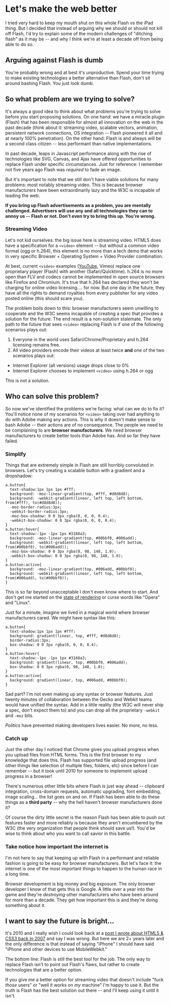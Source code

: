 # Let's make the web better

I tried very hard to keep my mouth shut on this whole Flash vs the iPad thing.  But I decided that instead of arguing why we should or should not kill off Flash, I'd try to explain some of the modern challenges of "ditching flash" as it may be -- and why I think we're at least a decade off from being able to do so.

## Arguing against Flash is dumb

You're probably wrong and at best it's unproductive.  Spend your time trying to make existing technologies a better alternative than Flash, don't sit around bashing Flash. You just look dumb.

## So what problem are we trying to solve?

It's always a good idea to think about what problems you're trying to solve before you start proposing solutions.  On one hand: we have a miracle plugin (Flash) that has been responsible for almost all innovation on the web in the past decade (think about it: streaming video, scalable vectors, animation, persistent network connections, OS integration -- Flash pioneered it all and at nearly 100% penetration). On the other hand: Flash is and always will be a second class citizen -- less performant than native implementations.

In past decade, leaps in Javascript performance along with the rise of technologies like SVG, Canvas, and Ajax have offered opportunities to replace Flash under specific circumstances. Just for reference: I remember not five years ago Flash was *required* to fade an image.

But it's important to note that we still don't have viable solutions for many problems: most notably streaming video.  This is because browser manufacturers have been extraordinarily lazy and the W3C is incapable of leading the web.

**If you bring up Flash advertisements as a problem, you are mentally challenged. Advertisers will use any and all technologies they can to annoy us -- Flash or not. Don't even try to bring this up. You're wrong.**

### Streaming Video

Let's not kid ourselves: the big issue here is streaming video. HTML5 does have a specification for a `<video>` element -- but without a common video format (ogg or h.264), this element is no more than a tech demo that works in very specific Browser + Operating System + Video Provider combination.

At best, current `<video>` examples ([YouTube](http://youtube.com/html5), Vimeo) replace one proprietary player (Flash) with another (Safari/Quicktime). h.264 is no more open than FLV and codecs cannot be implemented in open source browsers like Firefox and Chromium.  It's true that h.264 has declared they won't be charging for online video licensing.... for now. But one day in the future, they have all the rights to demand royalties from every publisher for any video posted online (this should scare you).

The problem boils down to this: browser manufacturers seem unwilling to cooperate and the W3C seems incapable of creating a spec that provides a solution for the future.  The end result is a non-solution stalemate. The only path to the future that sees `<video>` replacing Flash is if one of the following scenarios plays out:

1. Everyone in the world uses Safari/Chrome/Proprietary and h.264 licensing remains free.
2. All video providers encode their videos at least twice **and** one of the two scenarios plays out:
  * Internet Explorer (all versions) usage drops close to 0%
  * Internet Explorer chooses to implement `<video>` using h.264 or ogg

This is not a solution.

## Who can solve this problem?

So now we've identified the problems we're facing: what can we do to fix it?  You'll notice none of my scenarios for `<video>` taking over had anything to do with Adobe making any actions. This is why it doesn't make sense to bash Adobe -- their actions are of no consequence.  The people we need to be complaining to are **browser manufacturers**. We need browser manufacturers to create better tools than Adobe has. And so far they have failed.

### Simplify

Things that are extremely simple in Flash are still horribly convoluted in browsers.  Let's try creating a scalable button with a gradient and a dropshadow:

    a.button{
      text-shadow:1px 1px 1px #fff;
      background: -moz-linear-gradient(top, #fff, #d8d8d8);
      background: -webkit-gradient(linear, left top, left bottom, from(#fff), to(#d8d8d8));
      -moz-border-radius:3px;
      -webkit-border-radius:3px;
      -moz-box-shadow: 0 0 3px rgba(0, 0, 0, 0.4);
      -webkit-box-shadow: 0 0 3px rgba(0, 0, 0, 0.4);
    }
    a.button:hover{
      text-shadow:-1px -1px 1px #3168a3;
      background: -moz-linear-gradient(top, #00bbf0, #006add);
      background: -webkit-gradient(linear, left top, left bottom, from(#00bbf0), to(#006add));
      -moz-box-shadow: 0 0 3px rgba(0, 98, 148, 1.0);
      -webkit-box-shadow: 0 0 3px rgba(0, 98, 148, 1.0);
    }
    a.button:active{
      background: -moz-linear-gradient(top, #006add, #00bbf0);
      background: -webkit-gradient(linear, left top, left bottom, from(#006add), to(#00bbf0));
    }

This is so far beyond unacceptable I don't even know where to start. And don't get me started on the [state of rendering](http://www.flickr.com/photos/kneath/3388433187/) or curse words like "Opera" and "Linux".

Just for a minute, imagine we lived in a magical world where browser manufacturers cared. We might have syntax like this:

    a.button{
      text-shadow:1px 1px 1px #fff;
      background: gradient(linear, top, #fff, #d8d8d8);
      border-radius:3px;
      box-shadow: 0 0 3px rgba(0, 0, 0, 0.4);
    }
    a.button:hover{
      text-shadow:-1px -1px 1px #3168a3;
      background: gradient(linear, top, #00bbf0, #006add);
      box-shadow: 0 0 3px rgba(0, 98, 148, 1.0);
    }
    a.button:active{
      background: gradient(linear, top, #006add, #00bbf0);
    }

Sad part? I'm not even making up any syntax or browser features.  Just twenty minutes of collaboration between the Gecko and Webkit teams would have unified the syntax. Add in a little reality (the W3C will never ship a spec, don't expect them to) and you can drop all the proprietary `-webkit` and `-moz` bits.

*Politics* have prevented making developers lives easier. No more, no less.

### Catch up

Just the other day I noticed that Chrome gives you upload progress when you upload files from HTML forms.  This is the first browser to my knowledge that does this.  Flash has supported file upload progress (and other things like selection of multiple files, folders, etc) since before I can remember -- but it took until 2010 for someone to implement upload progress in a browser!

There's numerous other little bits where Flash is just way ahead -- clipboard integration, cross-domain requests, automatic upgrading, font embedding, image scaling... the list goes on and on. If Flash has been able to do these things as a **third party** -- why the hell haven't browser manufacturers done it?

Of course the dirty little secret is the reason Flash has been able to push out features faster and more reliably is because they aren't encumbered by the W3C (the very organization that people think should save us!). You'd be wise to think about who you want to call savior in this battle.

### Take notice how important the internet is

I'm not here to say that keeping up with Flash in a performant and reliable fashion is going to be easy for browser manufacturers. But let's face it: the internet is one of the most important things to happen to the human race in a long time.

Browser development is big money and big exposure.  The only browser developer I know of that gets this is Google.  A little over a year into the game and they're *destroying* other manufacturers who have been around for more than a decade.  They get how important this is and they're doing something about it.

## I want to say the future is bright...

It's 2010 and I really wish I could look back at a [post I wrote about HTML5 & CSS3 back in 2007](http://warpspire.com/features/html5-css3/) and say I was wrong.  But here we are 2+ years later and the only difference is that instead of saying "iPhone" I should have said "iPhone and other devices to use MobileWebkit."

The bottom line: Flash is still the best tool for the job. The only way to replace Flash isn't to point out Flash's flaws, but rather to create technologies that are a better option.

If you give me a better option for streaming video that doesn't include "fuck *those* users" or "well it works on *my* machine" I'm happy to use it. But the truth is Flash has the best solution out there -- and I'll keep using it until it isn't.